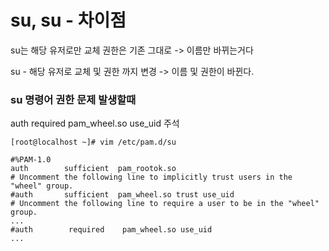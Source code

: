 # su, su - 차이점

su는 해당 유저로만 교체 권한은 기존 그대로 -> 이름만 바뀌는거다

su - 해당 유저로 교체 및 권한 까지 변경  -> 이름 및 권한이 바뀐다.


### su 명령어 권한 문제 발생할때

auth        required    pam_wheel.so use_uid 주석 

```
[root@localhost ~]# vim /etc/pam.d/su

#%PAM-1.0
auth        sufficient  pam_rootok.so
# Uncomment the following line to implicitly trust users in the "wheel" group.
#auth       sufficient  pam_wheel.so trust use_uid
# Uncomment the following line to require a user to be in the "wheel" group.
...
#auth        required    pam_wheel.so use_uid
...
```
